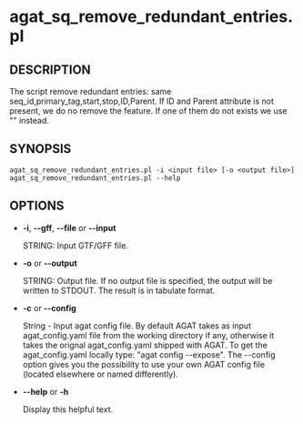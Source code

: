 # agat\_sq\_remove\_redundant\_entries.pl

## DESCRIPTION

The script remove redundant entries: same seq\_id,primary\_tag,start,stop,ID,Parent.
If ID and Parent attribute is not present, we do no remove the feature. If one of them
do not exists we use "" instead.

## SYNOPSIS

```
agat_sq_remove_redundant_entries.pl -i <input file> [-o <output file>]
agat_sq_remove_redundant_entries.pl --help
```

## OPTIONS

- **-i**, **--gff**, **--file** or **--input**

    STRING: Input GTF/GFF file.

- **-o** or **--output**

    STRING: Output file.  If no output file is specified, the output will be written to STDOUT. The result is in tabulate format.

- **-c** or **--config**

    String - Input agat config file. By default AGAT takes as input agat_config.yaml file from the working directory if any,
    otherwise it takes the orignal agat_config.yaml shipped with AGAT. To get the agat_config.yaml locally type: "agat config --expose".
    The --config option gives you the possibility to use your own AGAT config file (located elsewhere or named differently).

- **--help** or **-h**

    Display this helpful text.

